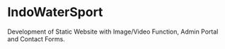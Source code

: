 # IndoWaterSport
Development of Static Website with Image/Video Function, Admin Portal and Contact Forms.
